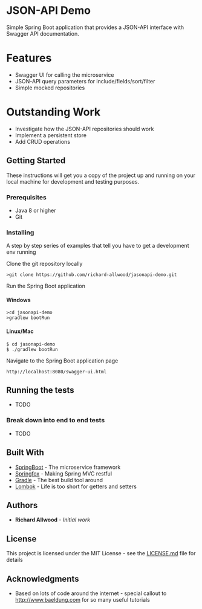 # JSON-API Demo

Simple Spring Boot application that provides a JSON-API interface with Swagger API documentation.

# Features
- Swagger UI for calling the microservice
- JSON-API query parameters for include/fields/sort/filter
- Simple mocked repositories

# Outstanding Work
- Investigate how the JSON-API repositories should work
- Implement a persistent store
- Add CRUD operations

## Getting Started

These instructions will get you a copy of the project up and running on your local machine for development and testing purposes. 

### Prerequisites

* Java 8 or higher
* Git

### Installing

A step by step series of examples that tell you have to get a development env running

Clone the git repository locally 

```
>git clone https://github.com/richard-allwood/jasonapi-demo.git
```

Run the Spring Boot application

#### Windows
```
>cd jasonapi-demo
>gradlew bootRun
```

#### Linux/Mac
```
$ cd jasonapi-demo
$ ./gradlew bootRun
```

Navigate to the Spring Boot application page
````
http://localhost:8080/swagger-ui.html
````


## Running the tests

- TODO

### Break down into end to end tests

- TODO

## Built With

* [SpringBoot](https://projects.spring.io/spring-boot/) - The microservice framework
* [Springfox](http://springfox.github.io/springfox/) - Making Spring MVC restful
* [Gradle](https://gradle.org/) - The best build tool around
* [Lombok](https://projectlombok.org/) - Life is too short for getters and setters

## Authors

* **Richard Allwood** - *Initial work* 

## License

This project is licensed under the MIT License - see the [LICENSE.md](LICENSE.md) file for details

## Acknowledgments

* Based on lots of code around the internet - special callout to http://www.baeldung.com for so many useful tutorials
